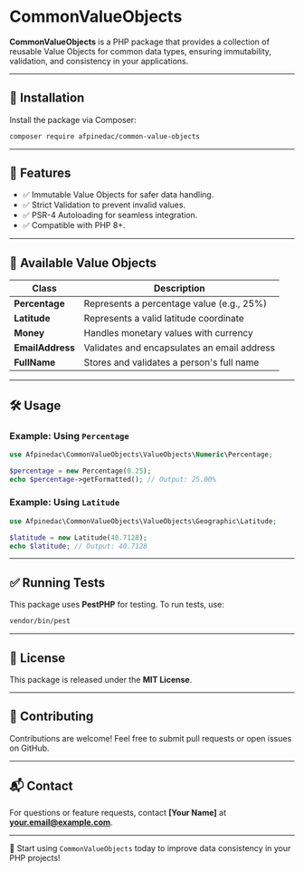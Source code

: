 # CommonValueObjects

**CommonValueObjects** is a PHP package that provides a collection of reusable Value Objects for common data types, ensuring immutability, validation, and consistency in your applications.

---

## 📌 Installation

Install the package via Composer:

```bash
composer require afpinedac/common-value-objects
```

---

## 🚀 Features

- ✅ Immutable Value Objects for safer data handling.
- ✅ Strict Validation to prevent invalid values.
- ✅ PSR-4 Autoloading for seamless integration.
- ✅ Compatible with PHP 8+.

---

## 📂 Available Value Objects

| **Class**       | **Description**                              |
|------------------|----------------------------------------------|
| **Percentage**   | Represents a percentage value (e.g., 25%)   |
| **Latitude**     | Represents a valid latitude coordinate       |
| **Money**        | Handles monetary values with currency        |
| **EmailAddress** | Validates and encapsulates an email address  |
| **FullName**     | Stores and validates a person's full name    |

---

## 🛠 Usage

### Example: Using `Percentage`

```php
use Afpinedac\CommonValueObjects\ValueObjects\Numeric\Percentage;

$percentage = new Percentage(0.25);
echo $percentage->getFormatted(); // Output: 25.00%
```

### Example: Using `Latitude`

```php
use Afpinedac\CommonValueObjects\ValueObjects\Geographic\Latitude;

$latitude = new Latitude(40.7128);
echo $latitude; // Output: 40.7128
```

---

## ✅ Running Tests

This package uses **PestPHP** for testing. To run tests, use:

```bash
vendor/bin/pest
```

---

## 📜 License

This package is released under the **MIT License**.

---

## 🤝 Contributing

Contributions are welcome! Feel free to submit pull requests or open issues on GitHub.

---

## 📬 Contact

For questions or feature requests, contact **[Your Name]** at **your.email@example.com**.

---

🚀 Start using `CommonValueObjects` today to improve data consistency in your PHP projects!